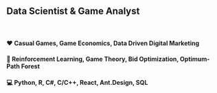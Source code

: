 ## Data Scientist & Game Analyst

<!--
**popcrux/popcrux** is a ✨ _special_ ✨ repository because its `README.md` (this file) appears on your GitHub profile.

Here are some ideas to get you started:
-->
<br/>

#### :heart: Casual Games, Game Economics, Data Driven Digital Marketing
#### :microscope: Reinforcement Learning, Game Theory, Bid Optimization, Optimum-Path Forest
#### :computer: Python, R, C#, C/C++, React, Ant.Design, SQL
